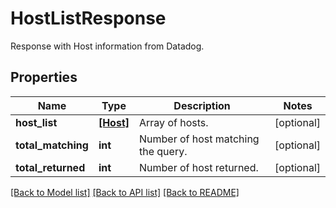 # HostListResponse

Response with Host information from Datadog.

## Properties

| Name               | Type                  | Description                        | Notes      |
| ------------------ | --------------------- | ---------------------------------- | ---------- |
| **host_list**      | [**[Host]**](Host.md) | Array of hosts.                    | [optional] |
| **total_matching** | **int**               | Number of host matching the query. | [optional] |
| **total_returned** | **int**               | Number of host returned.           | [optional] |

[[Back to Model list]](README.md#documentation-for-models) [[Back to API list]](README.md#documentation-for-api-endpoints) [[Back to README]](README.md)
